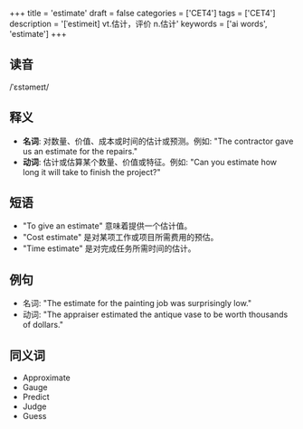 +++
title = 'estimate'
draft = false
categories = ['CET4']
tags = ['CET4']
description = '[ˈestimeit] vt.估计，评价 n.估计'
keywords = ['ai words', 'estimate']
+++

## 读音
/ˈɛstəmeɪt/

## 释义
- **名词**: 对数量、价值、成本或时间的估计或预测。例如: "The contractor gave us an estimate for the repairs."
- **动词**: 估计或估算某个数量、价值或特征。例如: "Can you estimate how long it will take to finish the project?"

## 短语
- "To give an estimate" 意味着提供一个估计值。
- "Cost estimate" 是对某项工作或项目所需费用的预估。
- "Time estimate" 是对完成任务所需时间的估计。

## 例句
- 名词: "The estimate for the painting job was surprisingly low."
- 动词: "The appraiser estimated the antique vase to be worth thousands of dollars."

## 同义词
- Approximate
- Gauge
- Predict
- Judge
- Guess
